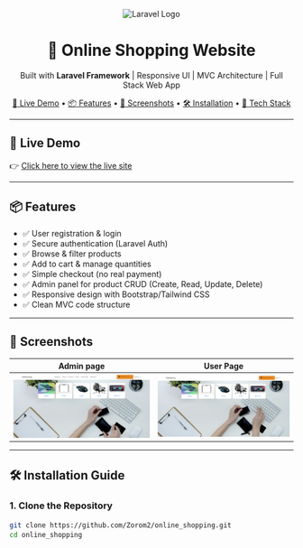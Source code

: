 <p align="center">
  <img src="https://raw.githubusercontent.com/laravel/art/master/logo-lockup/5%20SVG/2%20CMYK/1%20Full%20Color/laravel-logolockup-cmyk-red.svg" width="300" alt="Laravel Logo">
</p>

<h1 align="center">🛒 Online Shopping Website</h1>

<p align="center">
  Built with <strong>Laravel Framework</strong> | Responsive UI | MVC Architecture | Full Stack Web App
</p>

<p align="center">
  <a href="#-live-demo">🔗 Live Demo</a> •
  <a href="#-features">📦 Features</a> •
  <a href="#-screenshots">📸 Screenshots</a> •
  <a href="#-installation-guide">🛠 Installation</a> •
  <a href="#-technologies-used">🧰 Tech Stack</a>
</p>

---

## 🔗 Live Demo

👉 [Click here to view the live site](http://127.0.0.1:8000)  

---

## 📦 Features

- ✅ User registration & login  
- ✅ Secure authentication (Laravel Auth)  
- ✅ Browse & filter products  
- ✅ Add to cart & manage quantities  
- ✅ Simple checkout (no real payment)  
- ✅ Admin panel for product CRUD (Create, Read, Update, Delete)  
- ✅ Responsive design with Bootstrap/Tailwind CSS  
- ✅ Clean MVC code structure  

---

## 📸 Screenshots

| Admin page | User Page |
|------------|-----------|
| ![admin](screenshots/admin.png) | ![user](screenshots/user.png) |


---

## 🛠 Installation Guide

### 1. Clone the Repository

```bash
git clone https://github.com/Zorom2/online_shopping.git
cd online_shopping
